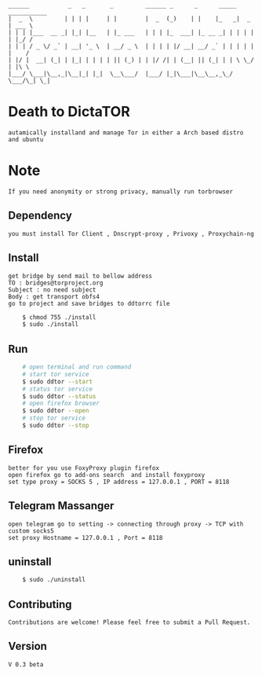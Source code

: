 
```
______           _   _       _         ______ _      _      _____ ___________ 
|  _  \         | | | |     | |        |  _  (_)    | |    |_   _|  _  | ___ \
| | | |___  __ _| |_| |__   | |_ ___   | | | |_  ___| |_ __ _| | | | | | |_/ /
| | | / _ \/ _` | __| '_ \  | __/ _ \  | | | | |/ __| __/ _` | | | | | |    / 
| |/ |  __| (_| | |_| | | | | || (_) | | |/ /| | (__| || (_| | | \ \_/ | |\ \ 
|___/ \___|\__,_|\__|_| |_|  \__\___/  |___/ |_|\___|\__\__,_\_/  \___/\_| \_|
```

# Death to DictaTOR
    autamically installand and manage Tor in either a Arch based distro and ubuntu
# Note
    If you need anonymity or strong privacy, manually run torbrowser
## Dependency
    you must install Tor Client , Dnscrypt-proxy , Privoxy , Proxychain-ng
## Install
    get bridge by send mail to bellow address
    TO : bridges@torproject.org
    Subject : no need subject
    Body : get transport obfs4
    go to project and save bridges to ddtorrc file
```sh
    $ chmod 755 ./install
    $ sudo ./install
```
## Run

```sh
    # open terminal and run command
    # start tor service
    $ sudo ddtor --start
    # status tor service
    $ sudo ddtor --status
    # open firefox browser
    $ sudo ddtor --open
    # stop tor service
    $ sudo ddtor --stop
```
## Firefox
    better for you use FoxyProxy plugin firefox
    open firefox go to add-ons search  and install foxyproxy 
    set type proxy = SOCKS 5 , IP address = 127.0.0.1 , PORT = 8118
## Telegram Massanger
    open telegram go to setting -> connecting through proxy -> TCP with custom socks5 
    set proxy Hostname = 127.0.0.1 , Port = 8118 
## uninstall
```sh
    $ sudo ./uninstall
```
## Contributing
    Contributions are welcome! Please feel free to submit a Pull Request.
## Version
    V 0.3 beta

